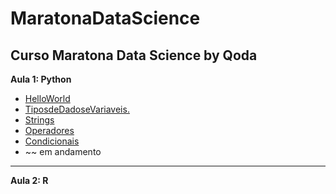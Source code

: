 # MaratonaDataScience
Curso Maratona Data Science by Qoda
---
**Aula 1: Python**
* [HelloWorld](https://github.com/nicolegold/MaratonaDataScience/blob/master/helloworld.ipynb)
* [TiposdeDadoseVariaveis.](https://github.com/nicolegold/MaratonaDataScience/blob/master/TiposdeDadoseVariaveis.ipynb)
* [Strings](https://github.com/nicolegold/MaratonaDataScience/blob/master/Strings.ipynb)
* [Operadores](https://github.com/nicolegold/MaratonaDataScience/blob/master/Operadores.ipynb)
* [Condicionais](https://github.com/nicolegold/MaratonaDataScience/blob/master/Condicionais.ipynb)
* ~~ em andamento
---
**Aula 2: R**

 
